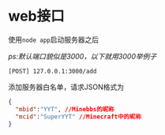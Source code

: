 # web接口

使用`node app`启动服务器之后

*ps:默认端口貌似是3000，以下就用3000举例子*

```
[POST] 127.0.0.1:3000/add 
```

添加服务器白名单，请求JSON格式为

``` json
{
  "mbid":"YYT", //Minebbs的昵称
  "mcid":"SuperYYT" //Minecraft中的昵称
}
```
